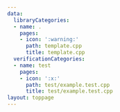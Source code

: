 ```yaml
---
data:
  libraryCategories:
  - name: .
    pages:
    - icon: ':warning:'
      path: template.cpp
      title: template.cpp
  verificationCategories:
  - name: test
    pages:
    - icon: ':x:'
      path: test/example.test.cpp
      title: test/example.test.cpp
layout: toppage
---
```

